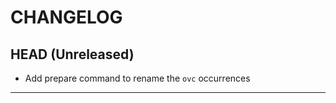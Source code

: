CHANGELOG
=========

## HEAD (Unreleased)
* Add prepare command to rename the `ovc` occurrences

---

